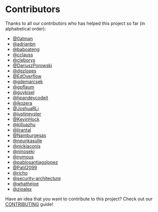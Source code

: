 # Contributors

Thanks to all our contributors who has helped this project so far (in alphabetical order):

- [@0atman](https://github.com/0atman)
- [@adrianbn](https://github.com/adrianbn)
- [@baboateng](https://github.com/baboateng)
- [@cclauss](https://github.com/cclauss)
- [@cleborys](https://github.com/cleborys)
- [@DariuszPorowski](https://github.com/DariuszPorowski)
- [@dgzlopes](https://github.com/dgzlopes)
- [@EdOverflow](https://github.com/EdOverflow)
- [@gdemarcsek](https://github.com/gdemarcsek)
- [@gpflaum](https://github.com/gpflaum)
- [@guykisel](https://github.com/guykisel)
- [@hpandeycodeit](https://github.com/hpandeycodeit)
- [@jkozera](https://github.com/jkozera)
- [@JoshuaRLi](https://github.com/JoshuaRLi)
- [@justineyster](https://github.com/justineyster)
- [@KevinHock](https://github.com/KevinHock)
- [@killuazhu](https://github.com/killuazhu)
- [@lirantal](https://github.com/lirantal)
- [@Namburgesas](https://github.com/Namburgesas)
- [@neunkasulle](https://github.com/neunkasulle)
- [@nickiaconis](https://github.com/nickiaconis)
- [@ninoseki](https://github.com/ninoseki)
- [@nymous](https://github.com/nymous)
- [@pablosantiagolopez](https://github.com/pablosantiagolopez)
- [@Patil2099](https://github.com/Patil2099)
- [@richo](https://github.com/richo)
- [@security-architecture](https://github.com/security-architecture)
- [@whathejoe](https://github.com/whathejoe)
- [@zioalex](https://github.com/zioalex)

Have an idea that you want to contribute to this project? Check out our
[CONTRIBUTING](./CONTRIBUTING.md) guide!

